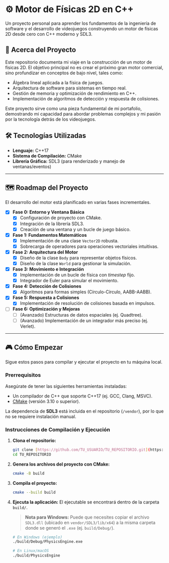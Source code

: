 # ⚙️ Motor de Físicas 2D en C++

Un proyecto personal para aprender los fundamentos de la ingeniería de software y el desarrollo de videojuegos construyendo un motor de físicas 2D desde cero con C++ moderno y SDL3.

## 🚀 Acerca del Proyecto

Este repositorio documenta mi viaje en la construcción de un motor de físicas 2D. El objetivo principal no es crear el próximo gran motor comercial, sino profundizar en conceptos de bajo nivel, tales como:

* Álgebra lineal aplicada a la física de juegos.
* Arquitectura de software para sistemas en tiempo real.
* Gestión de memoria y optimización de rendimiento en C++.
* Implementación de algoritmos de detección y respuesta de colisiones.

Este proyecto sirve como una pieza fundamental de mi portafolio, demostrando mi capacidad para abordar problemas complejos y mi pasión por la tecnología detrás de los videojuegos.

## 🛠️ Tecnologías Utilizadas

* **Lenguaje:** C++17
* **Sistema de Compilación:** CMake
* **Librería Gráfica:** SDL3 (para renderizado y manejo de ventanas/eventos)

***

## 🗺️ Roadmap del Proyecto

El desarrollo del motor está planificado en varias fases incrementales.

-   [x] **Fase 0: Entorno y Ventana Básica**
    -   [x] Configuración de proyecto con CMake.
    -   [x] Integración de la librería SDL3.
    -   [x] Creación de una ventana y un bucle de juego básico.
-   [x] **Fase 1: Fundamentos Matemáticos**
    -   [x] Implementación de una clase `Vector2D` robusta.
    -   [x] Sobrecarga de operadores para operaciones vectoriales intuitivas.
-   [x] **Fase 2: Arquitectura del Motor**
    -   [x] Diseño de la clase `Body` para representar objetos físicos.
    -   [x] Diseño de la clase `World` para gestionar la simulación.
-   [x] **Fase 3: Movimiento e Integración**
    -   [x] Implementación de un bucle de física con *timestep* fijo.
    -   [x] Integrador de Euler para simular el movimiento.
-   [x] **Fase 4: Detección de Colisiones**
    -   [x] Algoritmos para formas simples (Círculo-Círculo, AABB-AABB).
-   [x] **Fase 5: Respuesta a Colisiones**
    -   [x] Implementación de resolución de colisiones basada en impulsos.
-   [ ] **Fase 6: Optimización y Mejoras**
    -   [ ] (Avanzado) Estructuras de datos espaciales (ej. Quadtree).
    -   [ ] (Avanzado) Implementación de un integrador más preciso (ej. Verlet).

***

## 🎮 Cómo Empezar

Sigue estos pasos para compilar y ejecutar el proyecto en tu máquina local.

### **Prerrequisitos**

Asegúrate de tener las siguientes herramientas instaladas:
* Un compilador de C++ que soporte C++17 (ej. GCC, Clang, MSVC).
* [CMake](https://cmake.org/download/) (versión 3.10 o superior).

La dependencia de **SDL3** está incluida en el repositorio (`/vendor`), por lo que no se requiere instalación manual.

### **Instrucciones de Compilación y Ejecución**

1.  **Clona el repositorio:**
    ```sh
    git clone [https://github.com/TU_USUARIO/TU_REPOSITORIO.git](https://github.com/TU_USUARIO/TU_REPOSITORIO.git)
    cd TU_REPOSITORIO
    ```

2.  **Genera los archivos del proyecto con CMake:**
    ```sh
    cmake -B build
    ```

3.  **Compila el proyecto:**
    ```sh
    cmake --build build
    ```

4.  **Ejecuta la aplicación:**
    El ejecutable se encontrará dentro de la carpeta `build/`.
    > **Nota para Windows:** Puede que necesites copiar el archivo `SDL3.dll` (ubicado en `vendor/SDL3/lib/x64`) a la misma carpeta donde se generó el `.exe` (ej. `build/Debug/`).

    ```sh
    # En Windows (ejemplo)
    ./build/Debug/PhysicsEngine.exe
    
    # En Linux/macOS
    ./build/PhysicsEngine
    ```